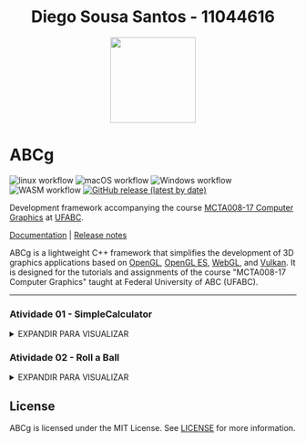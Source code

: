 <h1 align="center">Diego Sousa Santos - 11044616</h1>

<p align="center">
  <img  src="https://user-images.githubusercontent.com/55899445/194708500-d6d7288c-7e47-44f4-b2e0-af67640d99d9.png" width="150" height="150"/>
</p>

# ABCg

![linux workflow](https://github.com/hbatagelo/abcg/actions/workflows/linux.yml/badge.svg)
![macOS workflow](https://github.com/hbatagelo/abcg/actions/workflows/macos.yml/badge.svg)
![Windows workflow](https://github.com/hbatagelo/abcg/actions/workflows/windows.yml/badge.svg)
![WASM workflow](https://github.com/hbatagelo/abcg/actions/workflows/wasm.yml/badge.svg)
[![GitHub release (latest by date)](https://img.shields.io/github/v/release/hbatagelo/abcg)](https://github.com/hbatagelo/abcg/releases/latest)

Development framework accompanying the course [MCTA008-17 Computer Graphics](http://professor.ufabc.edu.br/~harlen.batagelo/cg/) at [UFABC](https://www.ufabc.edu.br/).

[Documentation](https://hbatagelo.github.io/abcg/abcg/doc/html/) \| [Release notes](CHANGELOG.md) 

ABCg is a lightweight C++ framework that simplifies the development of 3D graphics applications based on [OpenGL](https://www.opengl.org), [OpenGL ES](https://www.khronos.org), [WebGL](https://www.khronos.org/webgl/), and [Vulkan](https://www.vulkan.org). It is designed for the tutorials and assignments of the course "MCTA008-17 Computer Graphics" taught at Federal University of ABC (UFABC).

* * *

### Atividade 01 - SimpleCalculator
<details>
  <summary>EXPANDIR PARA VISUALIZAR</summary>

<p align="center">
    <img width="456" alt="simpleCalculatorIMG" src="https://user-images.githubusercontent.com/55899445/194708704-9e639cb6-2a07-48f9-84ef-48868aa4f470.PNG">
</p>

-   Link GitHub Pages: [SimpleCalculator](https://diego-ss.github.io/cg-2022.3-UFABC/simpleCalculator/)

### Descrição geral

-   O propósito da aplicação é simular o funcionamento de uma calculadora simples (com as operações básicas) com as técnicas apresentadas até então durante as aulas da disciplina, visando atender os requisitos propostos na atividade 1.
-   Para isso, existe uma tela com dois inputs que representam os números envolvidos na operação, com um combobox indicando as operações possíveis, dois botões para calcular e limpar os parâmetros e um label para exibir o resultado.
-   Os operadores e resultado são armazenados em variáveis da classe Window.

### Detalhes da implementação

#### Assets
-   Como assets auxiliares, foi utilizada a fonte Inconsolata-Medium como no projeto TicTacToe.
#### main.cpp
-   No arquivo main foi utilizada a implementação padrão que vimos em aula.
#### window.hpp
-   Para a definição da classe Window, foram sobrescritos dois métodos da classe OpenGLWindow (da qual Window tem herança): onCreate e onPaintUI.
```cpp
protected:
  void onCreate() override;
  void onPaintUI() override;
```
-   Além disso, foram definidas as seguintes variáveis e métodos auxiliares para o processamento:
```cpp
private:
  float operator1{0.0f}; // REFERE-SE AO VALOR NUMÉRICO DO PRIMEIRO OPERADOR
  float operator2{0.0f}; // REFERE-SE AO VALOR NUMÉRICO DO SEGUNDO OPERADOR
  float result{0.0f}; // ARMAZENA O RESULTADO DA OPERAÇÃO MATEMÁTICA
  std::string calcOperator{"+"}; // INDICADOR DE QUAL OPERAÇÃO SERÁ REALIZADA

  ImFont *m_font{}; // FONTE DE TEXTO

  void calculate(); // MÉTODO AUXILIAR PARA REALIZAR O CÁLCULO COM BASE NOS PARÂMETROS INFORMADOS
  void clear(); // MÉTODO AUXILIAR PARA LIMPAR OS DADOS DA CALCULADORA
```
#### window.cpp
-   Neste arquivo foram implementados os métodos sobrescritos e os novos definidos na classe Window, do arquivo window.hpp.
-   A ideia da composição da janela foi considerar uma tabela com seis linhas, todas com uma coluna apenas: 
    -  a primeira contém um input para que o usuário digite o primeiro número da operação.
    -  a segunda contém um combobox com as operações disponíveis. 
    -  a terceira contém um input para que o usuário digite o segunda número da operação.
    -  a quarta contém um botão que confirma a realização da operação.
    -  a quinta contém uma label que exibe o resultado da operação matemática.
    -  a sexta contém um botão responsável por limpar os operadores e o resultado.
-   No método onCreate é ralizado o import da fonte de texto e zerados os operadores.
```cpp
void Window::onCreate() {
  // Load font with bigger size for the X's and O's
  auto const filename{abcg::Application::getAssetsPath() +
                      "Inconsolata-Medium.ttf"};
  m_font = ImGui::GetIO().Fonts->AddFontFromFileTTF(filename.c_str(), 72.0f);
  if (m_font == nullptr) {
    throw abcg::RuntimeError{"Cannot load font file"};
  }

  clear();
}
```
-   No método clear, é realizada a limpeza dos operadores e do resultado.
```cpp
void Window::clear() {
  operator1 = 0.0f;
  operator2 = 0.0f;
  result = 0.0f;
}
```
-   No método calculate, é realizada a operação com base nos parâmetros informados pelo usuário.
```cpp
void Window::calculate() {
  // verificar o operador
  if (calcOperator == "+")
    result = operator1 + operator2;
  else if (calcOperator == "-")
    result = operator1 - operator2;
  else if (calcOperator == "*")
    result = operator1 * operator2;
  else if (calcOperator == "/")
    result = operator1 / operator2;
}
```
-   No método onPaintUI é onde está sendo realizada toda definição dos elementos de UI da tela da calculadora.
-   Para isso, dentro dele foram definidas as seguintes variáveis:
```cpp
      auto const buttonHeight{70}; // altura fixa dos botões
      static std::vector comboItems{"+", "-", "*", "/"}; // vetor de strings com as operações possíveis
      static std::size_t currentIndex{}; // índice da operação selecionada pelo usuário
```
-   Após isso é iniciada a tabela e definida cada uma de suas linhas. 
```cpp
        // primeira linha da tabela
        ImGui::TableNextRow();
        {
          // primeiro número da operação
          ImGui::TableSetColumnIndex(0);
          // ajustando largura do input
          ImGui::PushItemWidth(appWindowWidth);
          // input de float
          ImGui::InputFloat("op1", &operator1);
        }
```
```cpp
        // segunda linha da tabela
        ImGui::TableNextRow();
        {
          ImGui::TableSetColumnIndex(0);
          // combo do operador
          if (ImGui::BeginCombo("Combo Operador",
                                comboItems.at(currentIndex))) {
            for (auto index{0U}; index < comboItems.size(); ++index) {
              bool const isSelected{currentIndex == index};
              if (ImGui::Selectable(comboItems.at(index), isSelected)) {
                currentIndex = index;
                calcOperator = comboItems.at(currentIndex); // SETANDO A VARIÁVEL DO OPERADOR QUANDO ALGUM ITEM É SELECIONADO
              }

              if (isSelected)
                ImGui::SetItemDefaultFocus();
            }
            ImGui::EndCombo();
          }
        }
```
```cpp
        // terceira linha da tabela
        ImGui::TableNextRow();
        {
          // segundo número da operação
          ImGui::TableSetColumnIndex(0);
          // ajustando largura do input
          ImGui::PushItemWidth(appWindowWidth);
          // input de float
          ImGui::InputFloat("op2", &operator2);
        }
```
```cpp
        // quarta linha da tabela
        ImGui::TableNextRow();
        {
          // botão de realizar operação
          ImGui::TableSetColumnIndex(0);
          if (ImGui::Button("=", ImVec2(-1, buttonHeight))) {
            calculate(); // REALIZANDO O CÁLCULO QUANDO O BOTÃO É ACIONADO
          }
        }
```
```cpp
      // quinta linha da tabela
        ImGui::TableNextRow();
        {
          // resultado da operação
          ImGui::TableSetColumnIndex(0);
          ImGui::SetCursorPosX(
              (appWindowWidth -
               ImGui::CalcTextSize(std::to_string(result).c_str()).x) /
              2);
          ImGui::Text("%s", std::to_string(result).c_str()); // EXIBINDO O RESULTADO NA LABEL
        }
```
```cpp
        // sexta linha da tabela
        ImGui::TableNextRow();
        {
          // botão de limpar números
          ImGui::TableSetColumnIndex(0);
          if (ImGui::Button("clear", ImVec2(-1, buttonHeight))) {
            clear(); // LIMPANDO PARÂMETROS E RESULTADO
          }
        }
```
-   Para compilação web, foi utilizado o arquivo html do tictactoe adapatado para esta aplicação.

### Resultado Final
<p align="center">
    <img src="https://user-images.githubusercontent.com/55899445/194710962-51332d27-a383-4e27-aa58-99d1d52cf3b8.gif"/>
</p>


* * *
</details>

### Atividade 02 - Roll a Ball
<details>
  <summary>EXPANDIR PARA VISUALIZAR</summary>

<p align="center">
    <img width="456" alt="rollaballImage" src="https://user-images.githubusercontent.com/55899445/198695644-ec553618-34cb-4b7b-8207-4572cc3d21d8.png">
</p>

-   Link GitHub Pages: [RollABall](https://diego-ss.github.io/cg-2022.3-UFABC/rollaball/)

### Descrição geral

-   O propósito da aplicação é ser um jogo 2D cujo desenvolvimento e funcionalidades utilizem dos conceitos vistos em aula relacionados à gráficos 2D com primitivas do OpenGL, utilizando a biblioteca ABCg e renderização dos gráficos usando shaders.
-   As primitivas utilizadas resumem-se em triângulos, utilizados de forma singular para formar os espinhos e em conjunto para formar a bola.
-   O objetivo do jogo é conseguir o máximo de pontos, desviando dos espinhos ao decorrer do tempo. 
-   A bola se movimenta sozinha, e é possível utilizar a <b>seta para cima</b> para pular e a <b>barra de espaço</b> para acelerar.
-   Se a bola tocar em um dos espinhos, a partida termina e o jogo é reiniciado.

### Detalhes da implementação

#### Assets
-   Como assets auxiliares, foi utilizada a fonte Inconsolata-Medium como no projeto TicTacToe e no SimpleCalculator.
#### main.cpp
-   No arquivo main foi utilizada a implementação padrão que vimos em aula, removendo os  FPS, botão de tela cheia e utilizando 4 samples.
#### gamedata.hpp
-   Classe responsável por armazenar status e informações relevantes para as regras e funcionalidades do jogo.
-   Para sua definição, foram definidas as seguintes propriedades:
```cpp
  enum class Input { Up, Space }; // definição de enum para classificar os inputs possíveis
  enum class State { Playing, GameOver }; // definição de enum para classificar os status de jogo possíveis
  
  // struct para armazenar os dados do jogo
  struct GameData {
    State m_state{State::Playing}; // ESTADO DO JOGO
    std::bitset<2> m_input;        // ARRAAY DOS INPUTS
    int m_score;                   // PONTUAÇÃO
  };
```
#### window.hpp
-   Para a definição da classe Window, foram sobrescritos sete métodos da classe OpenGLWindow (da qual Window tem herança):
```cpp
  void onEvent(SDL_Event const &event) override; // PARA CAPTURAR EVENTOS DO TECLADO
  void onCreate() override; // AÇÕES AO CRIAR A APLICAÇÃO
  void onUpdate() override; // AÇÕES AO ATUALIZAR A JANELA
  void onPaint() override; // AÇÕES AO RENDERIZAR A JANELA
  void onPaintUI() override; // AÇÕES DE UI
  void onResize(glm::ivec2 const &size) override; // AÇÕES AO REDIMENSIONAR A JANELA
  void onDestroy() override; // AÇÕES AO DESTRUIR A JANELA
```
-   Além disso, foram definidas as seguintes variáveis e métodos auxiliares para o processamento:
```cpp
  glm::ivec2 m_viewportSize{}; // DIMENSÕES DA JANELA
  GLuint m_objectsProgram{}; // OBJECTS PROGRAM
  GameData m_gameData; // GAME DATA REF
  Ball m_ball; // BALL REF
  Spikes m_spikes; // SPIKES REF
  abcg::Timer m_restartWaitTimer; // TEMPORIZADOR
  ImFont *m_font{}; // FONTE
  std::default_random_engine m_randomEngine; // RANDOMIZADOR

  void restart(); // PARA REINICIAR AS CONDIÇÕES DE JOGO
  void checkCollisions(); // PARA VERIFICAR COLISÕES
```
#### window.cpp
-   Neste arquivo foram implementados os métodos sobrescritos e os novos definidos na classe Window, do arquivo window.hpp.
-   A ideia da composição da janela foi considerar o jogo e seus elementos renderizando e também dois elementos de UI: 
    -  um texto para contabilizar o Score.
    -  um texto que é exibido quando o jogo é finalizado. 
-   Os eventos capiturados são para as teclas SPACE, UP, W e para os botões do mouse.

- No método <b>OnEvent</b> são capturadas as interações do usuário com a interface:
```cpp
// Eventos do teclado
  if (event.type == SDL_KEYDOWN) {
    if (event.key.keysym.sym == SDLK_SPACE) // Capturando DOWN da barra de espaço
      m_gameData.m_input.set(gsl::narrow<size_t>(Input::Space)); // Setando o vetor de inputs do GameData
    if (event.key.keysym.sym == SDLK_UP || event.key.keysym.sym == SDLK_w) // capturando DOWN do w e seta 
      m_gameData.m_input.set(gsl::narrow<size_t>(Input::Up)); // Setando o vetor de inputs do GameData
  }
  if (event.type == SDL_KEYUP) {
    if (event.key.keysym.sym == SDLK_SPACE) // Capturando UP barra de espaço
      m_gameData.m_input.reset(gsl::narrow<size_t>(Input::Space)); // Setando o vetor de inputs do GameData
    if (event.key.keysym.sym == SDLK_UP || event.key.keysym.sym == SDLK_w) // capturando DOWN do w e seta 
      m_gameData.m_input.reset(gsl::narrow<size_t>(Input::Up)); // Setando o vetor de inputs do GameData
  }

  // Eventos do mouse
  if (event.type == SDL_MOUSEBUTTONDOWN) {
    if (event.button.button == SDL_BUTTON_LEFT)
      m_gameData.m_input.set(gsl::narrow<size_t>(Input::Space));
    if (event.button.button == SDL_BUTTON_RIGHT)
      m_gameData.m_input.set(gsl::narrow<size_t>(Input::Up));
  }
  if (event.type == SDL_MOUSEBUTTONUP) {
    if (event.button.button == SDL_BUTTON_LEFT)
      m_gameData.m_input.reset(gsl::narrow<size_t>(Input::Space));
    if (event.button.button == SDL_BUTTON_RIGHT)
      m_gameData.m_input.reset(gsl::narrow<size_t>(Input::Up));
  }
```
- No método <b>OnCreate</b> são realizadas as operações necessárias ao inicializar o ambiente, como inicialização de variáveis e carregamento da fonte externa:
```cpp
// Carregando fonte
  auto const filename{assetsPath + "Inconsolata-Medium.ttf"};
  m_font = ImGui::GetIO().Fonts->AddFontFromFileTTF(filename.c_str(), 60.0f);
  if (m_font == nullptr) {
    throw abcg::RuntimeError("Cannot load font file");
  }

  // Criando programa para renderizar objetos
  m_objectsProgram =
      abcg::createOpenGLProgram(//Suprimido pois o README não suporta);

  // limpando tela com a cor preta
  abcg::glClearColor(0, 0, 0, 1);

#if !defined(__EMSCRIPTEN__)
  abcg::glEnable(GL_PROGRAM_POINT_SIZE);
#endif

  // Start pseudo-random number generator
  m_randomEngine.seed(
      std::chrono::steady_clock::now().time_since_epoch().count());

  restart();
}
```
- No método <b>restart</b>, são reinicializadas as variáveis e os objetos renderizados na tela.
```cpp
  // estado inicial do jogo
  m_gameData.m_state = State::Playing;
  m_gameData.m_score = 0;

  // criando bola e espinhos
  m_ball.create(m_objectsProgram);
  m_spikes.create(m_objectsProgram, 4);
```
- No método <b>onUpdate</b> é onde são atualizadas constantemente as formas renderizadas, a interação entre elas e os elementos de UI.
```cpp
  auto const deltaTime{gsl::narrow_cast<float>(getDeltaTime())};

  // Aguardando 5 minutos para reiniciar o jogo
  if (m_gameData.m_state != State::Playing &&
      m_restartWaitTimer.elapsed() > 5) {
    restart();
    return;
  }

  // atualizações da bola e dos espinhos
  m_ball.update(m_gameData, deltaTime);
  m_spikes.update(m_ball, m_gameData, deltaTime);

  // verificando colisões
  if (m_gameData.m_state == State::Playing)
    checkCollisions();
```
 - No método <b>onPaint</b> são desenhados o viewport e os objetos da aplicação. 
```cpp
  abcg::glClear(GL_COLOR_BUFFER_BIT);
  abcg::glViewport(0, 0, m_viewportSize.x, m_viewportSize.y);

  // método paint dos objetos
  m_ball.paint(m_gameData);
  m_spikes.paint();
```
  - No método <b>onPaintUI</b> são desenhados os elementos de UI da cena.
```cpp
abcg::OpenGLWindow::onPaintUI();

  ImGuiWindowFlags const flags{ImGuiWindowFlags_NoBackground |
                               ImGuiWindowFlags_NoTitleBar |
                               ImGuiWindowFlags_NoInputs};

  // Printando Score enquanto o jogo está rodando
  if (m_gameData.m_state == State::Playing) {
    {
      ImGui::SetNextWindowPos(ImVec2(5, 10));
      ImGui::Begin(" ", nullptr, flags);
      ImGui::PushFont(m_font);

      ImGui::Text("Score: %i", m_gameData.m_score);

      ImGui::PopFont();
      ImGui::End();
    }
  }

  // printando Game Over + Score ao finalizar
  {
    auto const size{ImVec2(300, 200)};
    auto const position{ImVec2((m_viewportSize.x - size.x) / 2.0f,
                               (m_viewportSize.y - size.y - 100) / 2.0f)};
    ImGui::SetNextWindowPos(position);
    ImGui::SetNextWindowSize(size);

    ImGui::Begin(" ", nullptr, flags);
    ImGui::PushFont(m_font);

    if (m_gameData.m_state == State::GameOver) {
      ImGui::Text("Game Over!\nScore: %i", m_gameData.m_score);
    }

    ImGui::PopFont();
    ImGui::End();
  }
```
  - No método <b>checkCollisions</b> são verificadas colisões entre os espinhos e a bola. Caso haja colisão, o jogo acaba.
```cpp
 // Verificando colisão entre a bola e os espinhos
  for (auto const &spike : m_spikes.m_spikes) {
    auto const spikeTranslation{spike.m_translation};
    auto const distance{glm::distance(m_ball.m_translation, spikeTranslation)};

    if (distance < m_ball.m_scale * 0.9f + spike.m_scale * 0.17f) {
      m_gameData.m_state = State::GameOver;
      m_restartWaitTimer.restart();
    }
  }
```
                                 
#### ball.hpp
- Para a definição da classe ball, foram utilizadas as seguintes propriedades e métodos:
```cpp
  void create(GLuint program);
  void paint(GameData const &gameData);
  void destroy();
  void update(GameData const &gameData, float deltaTime);

  glm::vec4 m_color{1};             // COR
  float m_rotation{};               // ROTAÇÃO
  float m_scale{0.125f};            // ESCALA
  glm::vec2 m_translation{};        // TRANSLAÇÃO
  glm::vec2 m_velocity{1.0f, 0.0f}; // VELOCIDADE

  bool isJumping{false};       // INDICADOR DE PULO
  bool isFallingDown{false};   // INDICADOR DE QUEDA
  bool isBoosted{false};       // INDICADOR DE BOOST
  float m_velocityBoost{3.0f}; // BOOST DE VELOCIDADE

  float const m_maxTranslationY{0.6f}; // LIMITE SUPERIOR DO PULO
  float const m_minTranslationY{0.0f}; // CHÃO
  float const m_jumpForce{1.0f};       // FORÇA DE PULO
  float const m_fallForce{-1.1f};      // FORÇA DE QUEDA (CAI MAIS RÁPIDO)
                                 
  GLuint m_program{};
  GLint m_translationLoc{}; // VARIÁVEIS UNIFORMES DO VERTEX SHADER
  GLint m_colorLoc{}; // VARIÁVEIS UNIFORMES DO VERTEX SHADER
  GLint m_scaleLoc{}; // VARIÁVEIS UNIFORMES DO VERTEX SHADER
  GLint m_rotationLoc{}; // VARIÁVEIS UNIFORMES DO VERTEX SHADER

  GLuint m_VAO{};
  GLuint m_VBO{};
  GLuint m_EBO{};
```
#### ball.cpp
- No método <b>create</b> são inicializadas as variáveis uniformes, as propriedades, a geometria e são criados o VAO, VBO e EBO do objeto.
```cpp
  destroy();

  m_program = program;

  // LOcalização dos uniformes do programa
  m_colorLoc = abcg::glGetUniformLocation(m_program, "color");
  m_rotationLoc = abcg::glGetUniformLocation(m_program, "rotation");
  m_scaleLoc = abcg::glGetUniformLocation(m_program, "scale");
  m_translationLoc = abcg::glGetUniformLocation(m_program, "translation");

  // Resetando bola
  m_rotation = 0.0f;
  m_translation = glm::vec2(-0.7f, 0.0f);

  // Localização dos atributos no programa
  auto const positionAttribute{
      abcg::glGetAttribLocation(m_program, "inPosition")};

  // Criando a geometria
  auto const sides{10};
  std::vector<glm::vec2> positions{{0, 0}};
  auto const step{M_PI * 2 / sides};
  for (auto const angle : iter::range(0.0, M_PI * 2, step)) {
    positions.emplace_back(std::cos(angle), std::sin(angle));
  }
  positions.push_back(positions.at(1));

  // VBO das posições
  abcg::glGenBuffers(1, &m_VBO);
  abcg::glBindBuffer(GL_ARRAY_BUFFER, m_VBO);
  abcg::glBufferData(GL_ARRAY_BUFFER, positions.size() * sizeof(glm::vec2),
                     positions.data(), GL_STATIC_DRAW);
  abcg::glBindBuffer(GL_ARRAY_BUFFER, 0);

  // Criando VAO
  abcg::glGenVertexArrays(1, &m_VAO);

  // Bind dos vertices ao VAO
  abcg::glBindVertexArray(m_VAO);

  abcg::glEnableVertexAttribArray(positionAttribute);
  abcg::glBindBuffer(GL_ARRAY_BUFFER, m_VBO);
  abcg::glVertexAttribPointer(positionAttribute, 2, GL_FLOAT, GL_FALSE, 0,
                              nullptr);
  abcg::glBindBuffer(GL_ARRAY_BUFFER, 0);

  abcg::glBindVertexArray(0);
```
- No método <b>paint</b> são realizados os binds do vertex shader e a definição da variáveis uniformes do objeto, caso o jogo esteja ativo.
```cpp
  if (gameData.m_state != State::Playing)
    return;

  abcg::glUseProgram(m_program);

  abcg::glBindVertexArray(m_VAO);
  abcg::glUniform4fv(m_colorLoc, 1, &m_color.r);
  abcg::glUniform1f(m_scaleLoc, m_scale);
  abcg::glUniform1f(m_rotationLoc, m_rotation);
  abcg::glUniform2fv(m_translationLoc, 1, &m_translation.x);
  abcg::glDrawArrays(GL_TRIANGLE_FAN, 0, 12);

  abcg::glBindVertexArray(0);

  abcg::glUseProgram(0);
```
- No método <b>update</b> são realizadas as atualizações de estado do objeto, como rotação, boost de velocidade, pulo e queda da bola.
```cpp
  / Rotação constante da bola
  m_rotation = glm::wrapAngle(m_rotation - 4.0f * deltaTime * 2);

  // Detecção de pulo
  if (gameData.m_input[gsl::narrow<size_t>(Input::Up)] &&
      gameData.m_state == State::Playing && !isJumping && !isFallingDown) {

    isJumping = true;
  }

  // Detecção de boost
  if (gameData.m_input[gsl::narrow<size_t>(Input::Space)] && !isBoosted) {
    m_velocity += m_velocityBoost;
    isBoosted = true;
  } else if (m_velocity.x > 1.0f) {
    m_velocity -= m_velocityBoost;
    isBoosted = false;
  }

  // Aplicando pulo
  if (isJumping && m_translation.y < m_maxTranslationY) {
    auto const jumpVector = glm::vec2{0.0f, m_jumpForce};
    m_translation.y =
        std::clamp((m_translation + jumpVector * deltaTime * 2.0f).y,
                   m_translation.y, m_maxTranslationY);
  }

  // Detectando queda
  if (m_translation.y == m_maxTranslationY) {
    isFallingDown = true;
    isJumping = false;
  } else if (m_translation.y == 0) {
    isFallingDown = false;
  }

  // Aplicando queda
  if (isFallingDown && m_translation.y > m_minTranslationY) {
    auto const fallVector = glm::vec2{0.0f, m_fallForce};
    m_translation.y =
        std::clamp((m_translation + fallVector * deltaTime * 2.0f).y,
                   m_minTranslationY, m_translation.y);
  }
```
- No método <b>destroy</b> são destruídos o VBO, EBO e VAO do objeto
```cpp
  // destruindo elementos
  abcg::glDeleteBuffers(1, &m_VBO);
  abcg::glDeleteBuffers(1, &m_EBO);
  abcg::glDeleteVertexArrays(1, &m_VAO);
```
#### spikes.hpp
- Para a definição da classe spikes, foram utilizadas as seguintes propriedades e métodos:
```cpp
public:
  void create(GLuint program, int quantity);
  void paint();
  void destroy();
  void update(const Ball &ball, GameData &gameData, float deltaTime);
  
  // estrutura de um único spike
  struct Spike {
    GLuint m_VAO{}; // VAO
    GLuint m_VBO{}; // VBO

    glm::vec4 m_color{1};      // COR
    int m_polygonSides{3};     // LADOS DO POLÍGONO DO ESPINHO
    float m_rotation{1.6f};    // ROTAÇÃO
    float m_scale{0.06f};      // ESCALA
    glm::vec2 m_translation{}; // TRANSLAÇÃO
  };

  std::list<Spike> m_spikes; // LISTA DE ESPINHOS
  int maxQtdTopSpikes{0};    // QTD MÁXIMA DE ESPINHOS EM CIMA
  int qtdTopSpikes{0};       // QTD DE ESPINHOS EM CIMA

  Spike makeSpike();
  void randomizeTopSpikes(Spike &spike);

private:
  GLuint m_program{};
  GLint m_colorLoc{}; // VARIÁVEIS UNIFORMES DO VERTEX SHADER
  GLint m_rotationLoc{}; // VARIÁVEIS UNIFORMES DO VERTEX SHADER
  GLint m_translationLoc{}; // VARIÁVEIS UNIFORMES DO VERTEX SHADER
  GLint m_scaleLoc{}; // VARIÁVEIS UNIFORMES DO VERTEX SHADER
  
  std::default_random_engine m_randomEngine;
  std::uniform_real_distribution<float> m_randomDist{-1.0f, 1.0f};
```
#### spikes.cpp
- No método <b>create</b> são inicializadas as variáveis uniformes, objetos spike com suas geometrias, VBO e VAO.
```cpp
  destroy();

  m_randomEngine.seed(
      std::chrono::steady_clock::now().time_since_epoch().count());

  m_program = program;

  // Get location of uniforms in the program
  m_colorLoc = abcg::glGetUniformLocation(m_program, "color");
  m_rotationLoc = abcg::glGetUniformLocation(m_program, "rotation");
  m_scaleLoc = abcg::glGetUniformLocation(m_program, "scale");
  m_translationLoc = abcg::glGetUniformLocation(m_program, "translation");

  // Create spikes
  m_spikes.clear();
  m_spikes.resize(quantity);

  float i{0.0f}; // ACUMULADOR PARA SEPARAR OS ESPINHOS NO COMEÇO
  maxQtdTopSpikes = (quantity / 2) - 1; // LIMITANDO ESPINHOS NO TOPO
  qtdTopSpikes = 0;                     // CONTANDO ESPINHOS NO TOPO

  for (auto &spike : m_spikes) {
    spike = makeSpike(); // CRIANDO ESPINHO (geometria, VAO, VBO e bind dos vértices)
    // iniciando o espinho no canto direito e um pouco abaixo
    spike.m_translation = {1.0f + i, -0.05f};
    randomizeTopSpikes(spike); // MÉTODO PARA RANDOMIZAR QUAL OU QUAIS SPIKE FICARÁ EM CIMA
    i += 0.2f;
  }  
```
- No método <b>paint</b> são realizados os binds dos VAOs dos objetos spike e de suas variáveis uniformes, bem como realizado o draw dos pontos da geometria.
```cpp
abcg::glUseProgram(m_program);

  for (auto const &spike : m_spikes) {
    abcg::glBindVertexArray(spike.m_VAO); // BIND DOS ATRIBUTOS DO VERTEX AO VAO
    abcg::glUniform4fv(m_colorLoc, 1, &spike.m_color.r); // VARIÁVEL UNIFORME
    abcg::glUniform1f(m_scaleLoc, spike.m_scale);        // VARIÁVEL UNIFORME
    abcg::glUniform1f(m_rotationLoc, spike.m_rotation);  // VARIÁVEL UNIFORME
    abcg::glUniform2f(m_translationLoc, spike.m_translation.x,
                      spike.m_translation.y); // VARIÁVEL UNIFORME
    abcg::glDrawArrays(GL_TRIANGLE_FAN, 0,
                       spike.m_polygonSides + 2); // DESENHANDO OS PONTOS
    abcg::glBindVertexArray(0);
  }

  abcg::glUseProgram(0);  
```
- No método <b>update</b> são realizadas as atualizações de translação do objeto. Quando o spike sai da tela, é adicionado 1 no score.
```cpp
for (auto &spike : m_spikes) {
    // condicionando a translação à velocidade da bola
    spike.m_translation.x -= ball.m_velocity.x * deltaTime;

    // reposicionando quando chega no fim da tela
    if (spike.m_translation.x < -1.0f) {
      // calculando uma distância randômica do ponto de origem para separar os
      // espinhos
      std::uniform_real_distribution<float> randomDists(0.0f, 0.9f);
      auto &re{m_randomEngine};
      float randomDist = randomDists(re) + 2.0f;
      spike.m_translation.x += randomDist;

      // aumentando Score
      if (gameData.m_state == State::Playing)
        gameData.m_score += 1;
    }
  }  
```
-   Para compilação web, foi utilizado o arquivo html da simpleCalculator adapatado para esta aplicação.

### Resultado Final
<p align="center">
    <img alt="gif roll a ball" src="https://user-images.githubusercontent.com/55899445/198696680-c425a09f-5b33-4359-84a7-f06c1d6af755.gif"/>
</p>


* * *
</details>


## License

ABCg is licensed under the MIT License. See [LICENSE](https://github.com/hbatagelo/abcg/blob/main/LICENSE) for more information.
